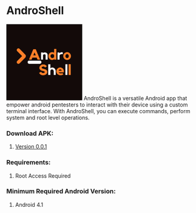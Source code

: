 # AndroShell 
<img src="img/AndroShell.png" height="200" width="200">
AndroShell is a versatile Android app that empower android pentesters to interact with their device using a custom terminal interface.
With AndroShell, you can execute commands, perform system and root level operations.<br>

### Download APK:
1. [Version 0.0.1](https://github.com/theresurrectedodyssey/AndroShell/tree/main/Releases/Version0.0.1)

### Requirements:
1. Root Access Required

### Minimum Required Android Version:
1. Android 4.1
